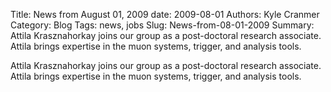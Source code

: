 Title: News from August 01, 2009
date: 2009-08-01
Authors: Kyle Cranmer
Category: Blog
Tags: news, jobs
Slug: News-from-08-01-2009
Summary:  Attila Krasznahorkay joins our group as a post-doctoral research associate.  Attila brings expertise in the muon systems, trigger, and analysis tools.

 

 Attila Krasznahorkay joins our group as a post-doctoral research associate.  Attila brings expertise in the muon systems, trigger, and analysis tools.

 